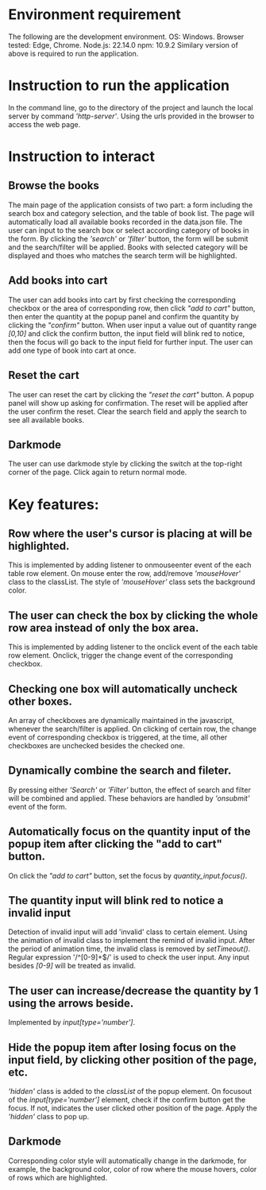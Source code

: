 # Environment requirement
The following are the development environment.
OS: Windows.
Browser tested: Edge, Chrome.
Node.js: 22.14.0
npm: 10.9.2
Similary version of above is required to run the application.


# Instruction to run the application
In the command line, go to the directory of the project and launch the local server by command _'http-server'_.
Using the urls provided in the browser to access the web page.


# Instruction to interact
## Browse the books
The main page of the application consists of two part: a form including the search box and category selection, and the table of book list.
The page will automatically load all available books recorded in the data.json file. The user can input to the search box or select according category of books in the form.
By clicking the _'search'_ or _'filter'_ button, the form will be submit and the search/filter will be applied. Books with selected category will be displayed and thoes who matches the search term will be highlighted.

## Add books into cart
The user can add books into cart by first checking the corresponding checkbox or the area of corresponding row, then click _"add to cart"_ button, then enter the quantity at the popup panel and confirm the quantity by clicking the _"confirm"_ button.
When user input a value out of quantity range _[0,10]_ and click the confirm button, the input field will blink red to notice, then the focus will go back to the input field for further input.
The user can add one type of book into cart at once.

## Reset the cart
The user can reset the cart by clicking the _"reset the cart"_ button. A popup panel will show up asking for confirmation. The reset will be applied after the user confirm the reset.
Clear the search field and apply the search to see all available books.

## Darkmode
The user can use darkmode style by clicking the switch at the top-right corner of the page. Click again to return normal mode.


# Key features:
## Row where the user's cursor is placing at will be highlighted.
This is implemented by adding listener to onmouseenter event of the each table row element.
On mouse enter the row, add/remove _'mouseHover'_ class to the classList. The style of _'mouseHover'_ class sets the background color.

## The user can check the box by clicking the whole row area instead of only the box area.
This is implemented by adding listener to the onclick event of the each table row element. Onclick, trigger the change event of the corresponding checkbox.

## Checking one box will automatically uncheck other boxes.
An array of checkboxes are dynamically maintained in the javascript, whenever the search/filter is applied. On clicking of certain row, the change event of corresponding checkbox is triggered, at the time, all other checkboxes are unchecked besides the checked one.

## Dynamically combine the search and fileter.
By pressing either _'Search'_ or _'Filter'_ button, the effect of search and filter will be combined and applied. These behaviors are handled by _'onsubmit'_ event of the form.

## Automatically focus on the quantity input of the popup item after clicking the "add to cart" button.
On click the _"add to cart"_ button, set the focus by _quantity_input.focus()_.

## The quantity input will blink red to notice a invalid input
Detection of invalid input will add 'invalid' class to certain element. Using the animation of invalid class to implement the remind of invalid input. After the period of animation time, the invalid class is removed by _setTimeout()_.
Regular expression '/^[0-9]+$/' is used to check the user input. Any input besides _[0-9]_ will be treated as invalid.

## The user can increase/decrease the quantity by 1 using the arrows beside.
Implemented by _input[type='number']_.

## Hide the popup item after losing focus on the input field, by clicking other position of the page, etc.
_'hidden'_ class is added to the _classList_ of the popup element. On focusout of the _input[type='number']_ element, check if the confirm button get the focus. If not, indicates the user clicked other position of the page. Apply the _'hidden'_ class to pop up.

## Darkmode
Corresponding color style will automatically change in the darkmode, for example, the background color, color of row where the mouse hovers, color of rows which are highlighted.
